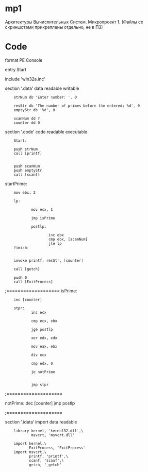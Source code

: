 # mp1
Архитектуры Вычислительных Систем. Микропроект 1.
(Файлы со скриншотами прикреплены отдельно, не в ПЗ)


# Code

format PE Console

entry Start

include 'win32a.inc'

section '.data' data readable writable

        strNum db 'Enter number: ', 0

        resStr db 'The number of primes before the entered: %d', 0
        emptyStr db '%d', 0

        scanNum dd ?
        counter dd 0

section '.code' code readable executable

        Start:

        push strNum
        call [printf]


        push scanNum
        push emptyStr
        call [scanf]

startPrime:

        mov ebx, 2
        
        lp:
        
                mov ecx, 1
                
                jmp isPrime
                
                postlp:
                
                        inc ebx
                        cmp ebx, [scanNum]
                        jle lp
        finish:


        invoke printf, resStr, [counter]

        call [getch]

        push 0
        call [ExitProcess]

;===================
isPrime:

        inc [counter]   
        
        stpr:
                inc ecx       

                cmp ecx, ebx
                
                jge postlp

                xor edx, edx
                
                mov eax, ebx
                
                div ecx

                cmp edx, 0
                
                je notPrime


                jmp stpr


;====================

notPrime:
        dec [counter]
        jmp postlp
        
;====================

section '.idata'  import data readable

        library kernel, 'kernel32.dll',\
                msvcrt, 'msvcrt.dll'

        import kernel,\
               ExitProcess, 'ExitProcess'
        import msvcrt,\
               printf, 'printf',\
               scanf, 'scanf',\
               getch, '_getch'
